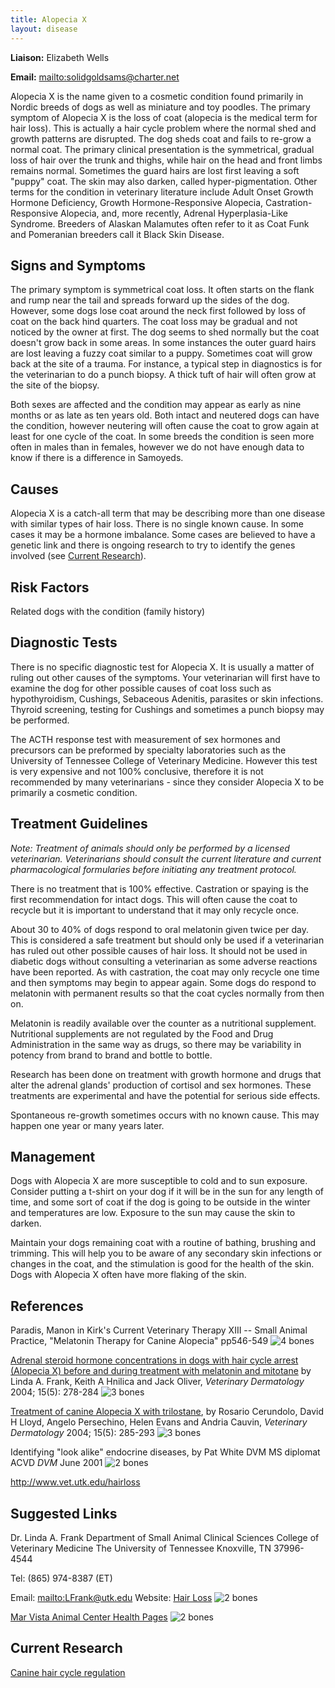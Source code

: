 ```yaml
---
title: Alopecia X
layout: disease
---
```


**Liaison:** Elizabeth Wells

**Email:** <mailto:solidgoldsams@charter.net>

Alopecia X is the name given to a cosmetic condition found primarily in
Nordic breeds of dogs as well as miniature and toy poodles. The primary
symptom of Alopecia X is the loss of coat (alopecia is the medical term
for hair loss). This is actually a hair cycle problem where the normal
shed and growth patterns are disrupted. The dog sheds coat and fails to
re-grow a normal coat. The primary clinical presentation is the
symmetrical, gradual loss of hair over the trunk and thighs, while hair
on the head and front limbs remains normal. Sometimes the guard hairs
are lost first leaving a soft "puppy" coat. The skin may also darken,
called hyper-pigmentation. Other terms for the condition in veterinary
literature include Adult Onset Growth Hormone Deficiency, Growth
Hormone-Responsive Alopecia, Castration-Responsive Alopecia, and, more
recently, Adrenal Hyperplasia-Like Syndrome. Breeders of Alaskan
Malamutes often refer to it as Coat Funk and Pomeranian breeders call it
Black Skin Disease.

## Signs and Symptoms

The primary symptom is symmetrical coat loss. It often starts on the
flank and rump near the tail and spreads forward up the sides of the
dog. However, some dogs lose coat around the neck first followed by loss
of coat on the back hind quarters. The coat loss may be gradual and not
noticed by the owner at first. The dog seems to shed normally but the
coat doesn't grow back in some areas. In some instances the outer guard
hairs are lost leaving a fuzzy coat similar to a puppy. Sometimes coat
will grow back at the site of a trauma. For instance, a typical step in
diagnostics is for the veterinarian to do a punch biopsy. A thick tuft
of hair will often grow at the site of the biopsy.

Both sexes are affected and the condition may appear as early as nine
months or as late as ten years old. Both intact and neutered dogs can
have the condition, however neutering will often cause the coat to grow
again at least for one cycle of the coat. In some breeds the condition
is seen more often in males than in females, however we do not have
enough data to know if there is a difference in Samoyeds.

## Causes

Alopecia X is a catch-all term that may be describing more than one
disease with similar types of hair loss. There is no single known
cause. In some cases it may be a hormone imbalance. Some cases are
believed to have a genetic link and there is ongoing research to try to
identify the genes involved (see [Current Research](/diseases/alopecia-x-current-research/)).

## Risk Factors

Related dogs with the condition (family history)

## Diagnostic Tests

There is no specific diagnostic test for Alopecia X. It is usually a
matter of ruling out other causes of the symptoms. Your veterinarian
will first have to examine the dog for other possible causes of coat
loss such as hypothyroidism, Cushings, Sebaceous Adenitis, parasites or
skin infections. Thyroid screening, testing for Cushings and sometimes
a punch biopsy may be performed.

The ACTH response test with measurement of sex hormones and precursors
can be preformed by specialty laboratories such as the University of
Tennessee College of Veterinary Medicine. However this test is very
expensive and not 100% conclusive, therefore it is not recommended by
many veterinarians - since they consider Alopecia X to be primarily a
cosmetic condition.

## Treatment Guidelines

_Note: Treatment of animals should only be performed by a licensed
veterinarian. Veterinarians should consult the current literature and
current pharmacological formularies before initiating any treatment
protocol._

There is no treatment that is 100% effective. Castration or spaying is
the first recommendation for intact dogs. This will often cause the coat
to recycle but it is important to understand that it may only recycle
once.

About 30 to 40% of dogs respond to oral melatonin given twice per day.
This is considered a safe treatment but should only be used if a
veterinarian has ruled out other possible causes of hair loss. It
should not be used in diabetic dogs without consulting a veterinarian as
some adverse reactions have been reported. As with castration, the coat
may only recycle one time and then symptoms may begin to appear again.
Some dogs do respond to melatonin with permanent results so that the
coat cycles normally from then on.

Melatonin is readily available over the counter as a nutritional
supplement. Nutritional supplements are not regulated by the Food and
Drug Administration in the same way as drugs, so there may be
variability in potency from brand to brand and bottle to bottle.

Research has been done on treatment with growth hormone and drugs that
alter the adrenal glands' production of cortisol and sex hormones. These
treatments are experimental and have the potential for serious side
effects.

Spontaneous re-growth sometimes occurs with no known cause. This may
happen one year or many years later.

## Management

Dogs with Alopecia X are more susceptible to cold and to sun exposure.
Consider putting a t-shirt on your dog if it will be in the sun for any
length of time, and some sort of coat if the dog is going to be outside
in the winter and temperatures are low. Exposure to the sun may cause
the skin to darken.

Maintain your dogs remaining coat with a routine of bathing, brushing
and trimming. This will help you to be aware of any secondary skin
infections or changes in the coat, and the stimulation is good for the
health of the skin. Dogs with Alopecia X often have more flaking of the
skin.

## References

Paradis, Manon in Kirk's Current Veterinary Therapy XIII -- Small Animal
Practice, "Melatonin Therapy for Canine Alopecia" pp546-549
![4 bones](/img/4-bones.gif)

[Adrenal steroid hormone concentrations in dogs with hair cycle arrest (Alopecia X) before and during treatment with melatonin and mitotane](http://www.ncbi.nlm.nih.gov/sites/entrez?Db=pubmed&Cmd=ShowDetailView&TermToSearch=15500479&ordinalpos=1&itool=EntrezSystem2.PEntrez.Pubmed.Pubmed_ResultsPanel.Pubmed_RVAbstractPlus) by Linda A. Frank, Keith A Hnilica and Jack Oliver, _Veterinary Dermatology_ 2004; 15(5): 278-284
![3 bones](/img/3-bones.gif)

[Treatment of canine Alopecia X with trilostane](http://www.ncbi.nlm.nih.gov/sites/entrez?Db=pubmed&Cmd=ShowDetailView&TermToSearch=15500480&ordinalpos=2&itool=EntrezSystem2.PEntrez.Pubmed.Pubmed_ResultsPanel.Pubmed_RVDocSum), by Rosario Cerundolo, David H Lloyd, Angelo Persechino, Helen Evans and Andria Cauvin, _Veterinary Dermatology_ 2004; 15(5): 285-293
![3 bones](/img/3-bones.gif)

Identifying "look alike" endocrine diseases, by Pat White DVM MS diplomat ACVD _DVM_ June 2001
![2 bones](/img/2-bones.gif)

<http://www.vet.utk.edu/hairloss>

## Suggested Links

Dr. Linda A. Frank Department of Small Animal Clinical Sciences College
of Veterinary Medicine The University of Tennessee Knoxville, TN
37996-4544

Tel: (865) 974-8387 (ET)

Email: <mailto:LFrank@utk.edu> Website: [Hair Loss](http://www.vet.utk.edu/hairloss)
![2 bones](/img/2-bones.gif)

[Mar Vista Animal Center Health Pages](http://www.marvistavet.com/alopecia-x.pml)
![2 bones](/img/2-bones.gif)

## Current Research

[Canine hair cycle regulation](/diseases/alopecia-x-current-research/)
